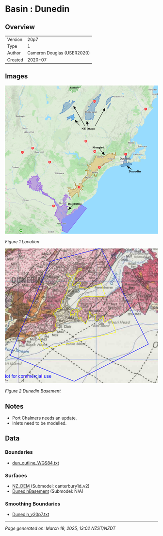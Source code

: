 # Basin : Dunedin

## Overview
|         |                     |
|---------|---------------------|
| Version | 20p7           |
| Type    | 1        |
| Author  | Cameron Douglas (USER2020)            |
| Created | 2020-07           |


## Images
![](../images/basins/SI_se.png)

*Figure 1 Location*

![](../images/basins/dunedin_outline.png)

*Figure 2 Dunedin Basement*


## Notes
- Port Chalmers needs an update.
- Inlets need to be modelled.

## Data
### Boundaries
- [dun_outline_WGS84.txt](https://github.com/ucgmsim/Velocity-Model/tree/main/Data/USER20_BASINS/dun_outline_WGS84.txt)

### Surfaces
- [NZ_DEM](https://github.com/ucgmsim/Velocity-Model/tree/main/Data/DEM/NZ_DEM_HD.in) (Submodel: canterbury1d_v2)
- [DunedinBasement](https://github.com/ucgmsim/Velocity-Model/tree/main/Data/USER20_BASINS/dun_proj_WGS84.in) (Submodel: N/A)

### Smoothing Boundaries
- [Dunedin_v20p7.txt](https://github.com/ucgmsim/Velocity-Model/tree/main/Data/Boundaries/Smoothing/Dunedin_v20p7.txt)

---
*Page generated on: March 19, 2025, 13:02 NZST/NZDT*
